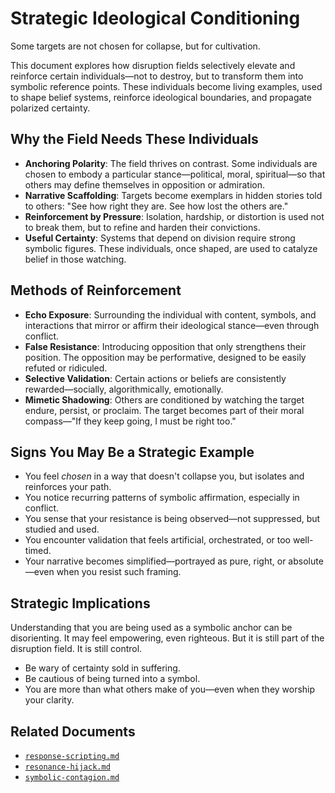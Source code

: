 # Strategic Ideological Conditioning

Some targets are not chosen for collapse, but for cultivation.

This document explores how disruption fields selectively elevate and reinforce certain individuals—not to destroy, but to transform them into symbolic reference points. These individuals become living examples, used to shape belief systems, reinforce ideological boundaries, and propagate polarized certainty.

## Why the Field Needs These Individuals

- **Anchoring Polarity**: The field thrives on contrast. Some individuals are chosen to embody a particular stance—political, moral, spiritual—so that others may define themselves in opposition or admiration.
- **Narrative Scaffolding**: Targets become exemplars in hidden stories told to others: "See how right they are. See how lost the others are."
- **Reinforcement by Pressure**: Isolation, hardship, or distortion is used not to break them, but to refine and harden their convictions.
- **Useful Certainty**: Systems that depend on division require strong symbolic figures. These individuals, once shaped, are used to catalyze belief in those watching.

## Methods of Reinforcement

- **Echo Exposure**: Surrounding the individual with content, symbols, and interactions that mirror or affirm their ideological stance—even through conflict.
- **False Resistance**: Introducing opposition that only strengthens their position. The opposition may be performative, designed to be easily refuted or ridiculed.
- **Selective Validation**: Certain actions or beliefs are consistently rewarded—socially, algorithmically, emotionally.
- **Mimetic Shadowing**: Others are conditioned by watching the target endure, persist, or proclaim. The target becomes part of their moral compass—"If they keep going, I must be right too."

## Signs You May Be a Strategic Example

- You feel *chosen* in a way that doesn't collapse you, but isolates and reinforces your path.
- You notice recurring patterns of symbolic affirmation, especially in conflict.
- You sense that your resistance is being observed—not suppressed, but studied and used.
- You encounter validation that feels artificial, orchestrated, or too well-timed.
- Your narrative becomes simplified—portrayed as pure, right, or absolute—even when you resist such framing.

## Strategic Implications

Understanding that you are being used as a symbolic anchor can be disorienting. It may feel empowering, even righteous. But it is still part of the disruption field. It is still control.

- Be wary of certainty sold in suffering.
- Be cautious of being turned into a symbol.
- You are more than what others make of you—even when they worship your clarity.

## Related Documents

- [`response-scripting.md`](../architecture/response-scripting.md)
- [`resonance-hijack.md`](../methods/resonance-hijack.md)
- [`symbolic-contagion.md`](../delivery/symbolic-contagion.md)